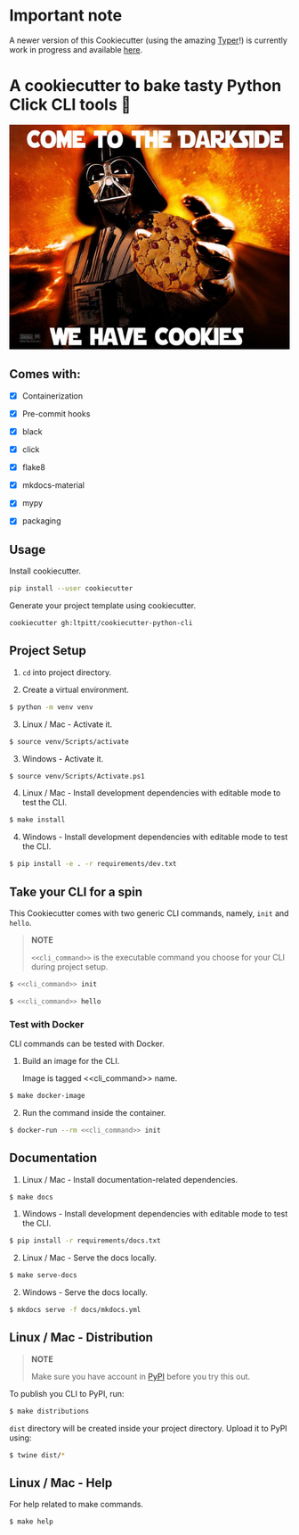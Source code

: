 # Important note
A newer version of this Cookiecutter (using the amazing [Typer](https://typer.tiangolo.com/)!) is currently work in progress and available [here](https://github.com/ltpitt/python-cookiecutter-typer-cli).

# A cookiecutter to bake tasty Python Click CLI tools :cookie:

![Come to the dark side... We have cookies!](https://github.com/ltpitt/cookiecutter-python-cli/blob/master/darth_vader_cookies.jpg?raw=true)

## Comes with:

 - [x] Containerization
 - [x] Pre-commit hooks
 - [x] black
 - [x] click
 - [x] flake8
 - [x] mkdocs-material
 - [x] mypy
 - [x] packaging
 

## Usage

Install cookiecutter.

```bash
pip install --user cookiecutter
```

Generate your project template using cookiecutter.

```bash
cookiecutter gh:ltpitt/cookiecutter-python-cli
```

## Project Setup

1. `cd` into project directory.

2. Create a virtual environment.

```bash
$ python -m venv venv
```

3. Linux / Mac - Activate it.

```bash
$ source venv/Scripts/activate
```

3. Windows - Activate it.

```bash
$ source venv/Scripts/Activate.ps1
```

4. Linux / Mac - Install development dependencies with editable mode to test the CLI.

```bash
$ make install
```

4. Windows - Install development dependencies with editable mode to test the CLI.

```bash
$ pip install -e . -r requirements/dev.txt
```

## Take your CLI for a spin

This Cookiecutter comes with two generic CLI commands, namely, `init` and `hello`.

> **NOTE**
>
>  `<<cli_command>>` is the executable command you choose for your CLI during project setup.

```bash
$ <<cli_command>> init
```

```bash
$ <<cli_command>> hello
```

### Test with Docker

CLI commands can be tested with Docker.

1. Build an image for the CLI.

    Image is tagged <<cli_command>> name.

```bash
$ make docker-image
```

2. Run the command inside the container.

```bash
$ docker-run --rm <<cli_command>> init
```

## Documentation

1. Linux / Mac - Install documentation-related dependencies.

```bash
$ make docs
```

1. Windows - Install development dependencies with editable mode to test the CLI.

```bash
$ pip install -r requirements/docs.txt
```

2. Linux / Mac - Serve the docs locally.

```bash
$ make serve-docs
```

2. Windows - Serve the docs locally.

```bash
$ mkdocs serve -f docs/mkdocs.yml
```

## Linux / Mac - Distribution

> **NOTE**
>
> Make sure you have account in [PyPI](https://pypi.org/account/register/) before you try this out.

To publish you CLI to PyPI, run:

```bash
$ make distributions
```

`dist` directory will be created inside your project directory. Upload it to PyPI using:

```bash
$ twine dist/*
```

## Linux / Mac - Help

For help related to make commands.

```bash
$ make help
```
